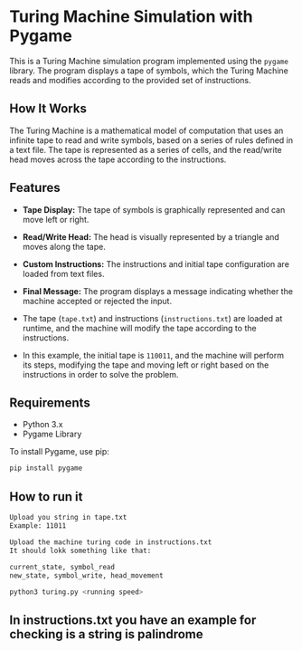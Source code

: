 # Turing Machine Simulation with Pygame

This is a Turing Machine simulation program implemented using the `pygame` library. The program displays a tape of symbols, which the Turing Machine reads and modifies according to the provided set of instructions.

## How It Works

The Turing Machine is a mathematical model of computation that uses an infinite tape to read and write symbols, based on a series of rules defined in a text file. The tape is represented as a series of cells, and the read/write head moves across the tape according to the instructions.

## Features
- **Tape Display:** The tape of symbols is graphically represented and can move left or right.
- **Read/Write Head:** The head is visually represented by a triangle and moves along the tape.
- **Custom Instructions:** The instructions and initial tape configuration are loaded from text files.
- **Final Message:** The program displays a message indicating whether the machine accepted or rejected the input.

- The tape (`tape.txt`) and instructions (`instructions.txt`) are loaded at runtime, and the machine will modify the tape according to the instructions.
- In this example, the initial tape is `110011`, and the machine will perform its steps, modifying the tape and moving left or right based on the instructions in order to solve the problem.


## Requirements

- Python 3.x
- Pygame Library

To install Pygame, use pip:

```bash
pip install pygame
```

## How to run it

```bash
Upload you string in tape.txt
Example: 11011
```


```bash
Upload the machine turing code in instructions.txt
It should lokk something like that:
 
current_state, symbol_read
new_state, symbol_write, head_movement
```


```bash
python3 turing.py <running speed>
```

## In instructions.txt you have an example for checking is a string is palindrome



